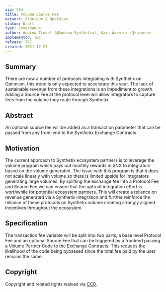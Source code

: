 ```yaml
---
sip: 204
title: Volume Source Fee
network: Ethereum & Optimism
status: Draft
type: Governance
author: Andrew Trudel (@Andrew-Synthetix), Kain Warwick (@kaiynne)
implementor: TBC
release: TBC
created: 2021-12-27
---
```




## Summary

There are now a number of protocols integrating with Synthetix on Optimism, this trend is only expected to accelerate this year. The lack of sustainable revenue from these integrations is an impediment to growth. Adding a Source Fee at the protocol level will allow integrators to capture fees from the volume they route through Synthetix.

## Abstract

An optional source fee will be added as a transaction parameter that can be passed from any front-end to the Synthetix Exchange Contracts.

## Motivation

The current approach to Synthetix ecosystem partners is to leverage the volume program which pays out monthly rewards in SNX to integrators based on the volume generated. The issue with this program is that it does not scale linearly with volume so there is limited upside for integrators generating large volumes. By splitting the exchange fee into a Protocol Fee and Source Fee we can ensure that the upfront integration effort is worthwhile for potential ecosystem partners. This will create a reliance on revenue generated via a Synthetix integration and further reinforce the reliance of these protocols on Synthetix volume creating strongly aligned incentives throughout the ecosystem.

## Specification

The transaction fee variable will be split into two parts, a base level Protocol Fee and an optional Source Fee that can be triggered by a frontend passing a Volume Partner Code to the Exchange Contracts. This reduces the likelihood of the code being bypassed since the total fee paid by the user remains the same.

## Copyright

Copyright and related rights waived via [CC0](https://creativecommons.org/publicdomain/zero/1.0/).


